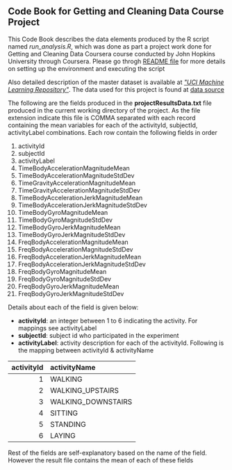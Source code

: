 ## Code Book for Getting and Cleaning Data Course Project

This Code Book describes the data elements produced by the R script named *run_analysis.R*, which was done as part a project work done for Getting and Cleaning Data Coursera course conducted by John Hopkins University through Coursera. Please go throgh [README file](https://github.com/jaganrn/DataScience-GettingAndCleaningData/blob/master/README.md) for more details on setting up the environment and executing the script

Also detailed description of the master dataset is available at [*"UCI Machine Learning Repository"*](http://archive.ics.uci.edu/ml/datasets/Human+Activity+Recognition+Using+Smartphones). The data used for this project is found at [data source](https://d396qusza40orc.cloudfront.net/getdata%2Fprojectfiles%2FUCI%20HAR%20Dataset.zip)


The following are the fields produced in the **projectResultsData.txt** file produced in the current working directory of the project. As the file extension indicate this file is COMMA separated with each record containing the mean variables for each of the activityId, subjectId, activityLabel combinations. Each row contain the following fields in order

1. activityId
1. subjectId
1. activityLabel
1. TimeBodyAccelerationMagnitudeMean	
1. TimeBodyAccelerationMagnitudeStdDev	
1. TimeGravityAccelerationMagnitudeMean	
1. TimeGravityAccelerationMagnitudeStdDev	
1. TimeBodyAccelerationJerkMagnitudeMean	
1. TimeBodyAccelerationJerkMagnitudeStdDev	
1. TimeBodyGyroMagnitudeMean	
1. TimeBodyGyroMagnitudeStdDev	
1. TimeBodyGyroJerkMagnitudeMean	
1. TimeBodyGyroJerkMagnitudeStdDev	
1. FreqBodyAccelerationMagnitudeMean	
1. FreqBodyAccelerationMagnitudeStdDev	
1. FreqBodyAccelerationJerkMagnitudeMean	
1. FreqBodyAccelerationJerkMagnitudeStdDev	
1. FreqBodyGyroMagnitudeMean	
1. FreqBodyGyroMagnitudeStdDev	
1. FreqBodyGyroJerkMagnitudeMean	
1. FreqBodyGyroJerkMagnitudeStdDev


Details about each of the field is given below:

* **activityId**: an integer between 1 to 6 indicating the activity. For mappings see activityLabel
* **subjectId**:  subject id who participated in the experiment
* **activityLabel**: activity description for each of the activityId. Following is the mapping between activityId & activityName

|**activityId** | **activityName** |
| -----------:|:--------------   | 
|1            | WALKING |
|2            | WALKING_UPSTAIRS |
|3            | WALKING_DOWNSTAIRS |
|4            | SITTING |
|5            | STANDING |
|6            | LAYING |

Rest of the fields are self-explanatory based on the name of the field. However the result file contains the mean of each of these fields

